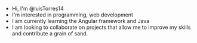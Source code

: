 - Hi, I'm @luisTorres14
- I'm interested in programming, web development
- I am currently learning the Angular framework and Java
- I am looking to collaborate on projects that allow me to improve my skills and contribute a grain of sand.
<!---
luisTorres14/luisTorres14 is a ✨ special ✨ repository because its `README.md` (this file) appears on your GitHub profile.
You can click the Preview link to take a look at your changes.
--->
